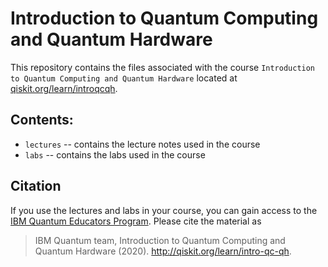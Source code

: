 # Introduction to Quantum Computing and Quantum Hardware

This repository contains the files associated with the course `Introduction to Quantum Computing and Quantum Hardware` located at [qiskit.org/learn/introqcqh](http://qiskit.org/learn/intro-qc-qh).

## Contents:

- `lectures` -- contains the lecture notes used in the course
- `labs` -- contains the labs used in the course

## Citation

If you use the lectures and labs in your course, you can gain access to the [IBM Quantum Educators Program](https://quantum-computing.ibm.com/programs/educators). Please cite the material as

> IBM Quantum team, Introduction to Quantum Computing and Quantum Hardware (2020). http://qiskit.org/learn/intro-qc-qh.

